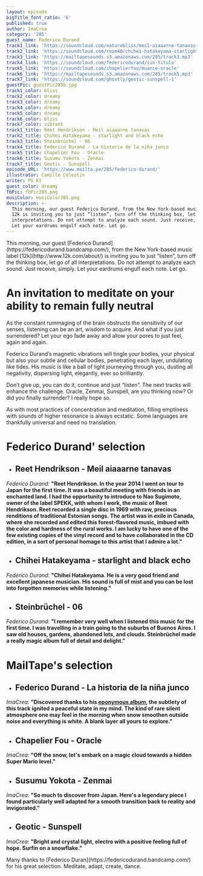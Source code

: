 ```yaml
---
layout: episode
bigTitle_font_ratio: '6'
published: true
author: ImaCrea
category: '285'
guest_name: Federico Durand
track1_link: 'https://soundcloud.com/naturebliss/meil-aiaaarne-tanavas'
track2_link: 'https://soundcloud.com/room40/chihei-hatakeyama-starlight'
track3_link: 'https://mailtapesounds.s3.amazonaws.com/285/track3.mp3'
track4_link: 'https://soundcloud.com/federicodurand/sin-titulo'
track5_link: 'https://soundcloud.com/chapelierfou/muance-oracle'
track6_link: 'https://mailtapesounds.s3.amazonaws.com/285/track5.mp3'
track7_link: 'https://soundcloud.com/ghostly/geotic-sunspell-1'
guestPic: guestPic285b.jpg
track1_color: bliss
track2_color: dreamy
track3_color: dreamy
track4_color: dreamy
track5_color: dreamy
track6_color: bliss
track7_color: vibrant
track1_title: Reet Hendrikson - Meil aiaaarne tanavas
track2_title: Chihei Hatakeyama - starlight and black echo
track3_title: Steinbrüchel - 06
track4_title: Federico Durand - La historia de la niña junco
track5_title: Chapelier Fou - Oracle
track6_title: Susumu Yokota - Zenmai
track7_title: Geotic - Sunspell
episode_URL: 'https://www.mailta.pe/285/federico-durand/'
illustrator: Camille Célestin
writer: PS KY
guest_color: dreamy
fbPic: fbPic285.png
musiColor: musiColor285.png
description: >-
  This morning, our guest Federico Durand, from the New York-based music label
  12k is inviting you to just “listen”, turn off the thinking box, let go of all
  interpretations. Do not attempt to analyze each sound. Just receive, simply.
  Let your eardrums engulf each note. Let go.
---
```

<p id="introduction">This morning, our guest [Federico Durand](https://federicodurand.bandcamp.com/), from the New York-based music label [12k](http://www.12k.com/about/) is inviting you to just “listen”, turn off the thinking box, let go of all interpretations. Do not attempt to analyze each sound. Just receive, simply. Let your eardrums engulf each note. Let go.</p>

# An invitation to meditate on your ability to remain fully neutral
As the constant rummaging of the brain obstructs the sensitivity of our senses, listening can be an art, wisdom to acquire. And what if you just surrendered? Let your ego fade away and allow your pores to just feel, again and again.

Federico Durand’s magnetic vibrations will tingle your bodies, your physical but also your subtle and cellular bodies, penetrating each layer, undulating like tides. His music is like a ball of light journeying through you, dusting all negativity, dispersing light, elegantly, ever so brilliantly.

Don’t give up, you can do it, continue and just “listen”. The next tracks will enhance the challenge. Oracle, Zenmai, Sunspell, are you thinking now? Or did you finally surrender? I really hope so.

As with most practices of concentration and meditation, filling emptiness with sounds of higher resonance is always ecstatic. Some languages are thankfully universal and need no translation.

# **Federico Durand' selection**

+ ## Reet Hendrikson - Meil aiaaarne tanavas
_Federico Durand_: **"**Reet Hendrikson. In the year 2014 I went on tour to Japan for the first time. It was a beautiful meeting with friends in an enchanted land. I had the opportunity to introduce to Nao Sugimoto, owner of the label SPEKK, with whom I work, the music of Reet Hendrikson. Reet recorded a single disc in 1969 with raw, precious renditions of traditional Estonian songs. The artist was in exile in Canada, where she recorded and edited this forest-flavored music, imbued with the color and hardness of the rural works. I am lucky to have one of the few existing copies of the vinyl record and to have collaborated in the CD edition, in a sort of personal homage to this artist that I admire a lot.**"**

+ ## Chihei Hatakeyama - starlight and black echo
_Federico Durand_: **"**Chihei Hatakeyama. He is a very good friend and excellent japanese musician. His sound is full of mist and you can be lost into forgotten memories while listening.**"**

+ ## Steinbrüchel - 06
_Federico Durand_: **"**I remember very well when I listened this music for the first time. I was travelling in a train going to the suburbs of Buenos Aires. I saw old houses, gardens, abandoned lots, and clouds. Steinbrüchel made a really magic album full of detail and delight.**"**


# MailTape's selection

+ ## Federico Durand - La historia de la niña junco
_ImaCrea_: **"**Discovered thanks to his [eponymous album](https://12kmusic.bandcamp.com/album/la-ni-a-junco), the subtlety of this track ignited a peaceful state in my mind. The kind of rare silent atmosphere one may feel in the morning when snow smoothen outside noise and everything is white. A blank layer all yours to explore.**"**

+ ## Chapelier Fou - Oracle
_ImaCrea_: **"**Off the snow, let's embark on a magic cloud towards a hidden Super Mario level.**"**

+ ## Susumu Yokota - Zenmai
_ImaCrea_: **"**So much to discover from Japan. Here's a legendary piece I found particularly well adapted for a smooth transition back to reality and invigorated.**"**

+ ## Geotic - Sunspell
_ImaCrea_: **"**Bright and crystal light, electro with a positive feeling full of hope. Surfin on a snowflake.**"**


<p id="outroduction">Many thanks to [Federico Duran](https://federicodurand.bandcamp.com/) for his great selection. Meditate, adapt, create, dance.</p>
